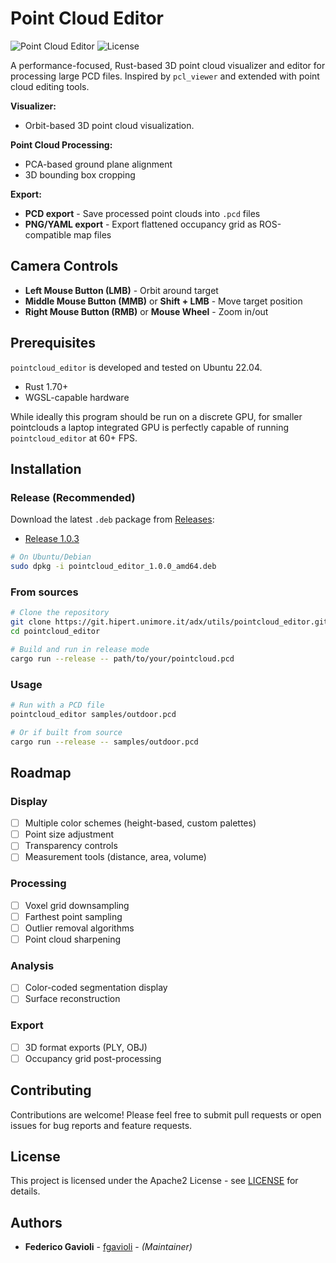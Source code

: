 # Point Cloud Editor
![Point Cloud Editor](https://img.shields.io/badge/language-Rust-orange.svg)
![License](https://img.shields.io/badge/license-Apache2-blue.svg)

A performance-focused, Rust-based 3D point cloud visualizer and editor for processing large PCD files. Inspired by `pcl_viewer` and extended with point cloud editing tools.

**Visualizer:**
- Orbit-based 3D point cloud visualization.

**Point Cloud Processing:**
- PCA-based ground plane alignment
- 3D bounding box cropping

**Export:**
- **PCD export** - Save processed point clouds into `.pcd` files
- **PNG/YAML export** - Export flattened occupancy grid as ROS-compatible map files

## **Camera Controls**
- **Left Mouse Button (LMB)** - Orbit around target
- **Middle Mouse Button (MMB)** or **Shift + LMB** - Move target position
- **Right Mouse Button (RMB)** or **Mouse Wheel** - Zoom in/out

## Prerequisites
`pointcloud_editor` is developed and tested on Ubuntu 22.04.

- Rust 1.70+
- WGSL-capable hardware

While ideally this program should be run on a discrete GPU, for smaller pointclouds a laptop integrated GPU is perfectly capable of running `pointcloud_editor` at 60+ FPS.

## Installation

### Release (Recommended)
Download the latest `.deb` package from [Releases](https://github.com/fgavioli/pointcloud_editor/releases):
- [Release 1.0.3](https://drive.google.com/file/d/1vSsHID7n8GHXUrBNMtfjsjjupHmlcnb0/view?usp=sharing)

```bash
# On Ubuntu/Debian
sudo dpkg -i pointcloud_editor_1.0.0_amd64.deb
```

### From sources
```bash
# Clone the repository
git clone https://git.hipert.unimore.it/adx/utils/pointcloud_editor.git
cd pointcloud_editor

# Build and run in release mode
cargo run --release -- path/to/your/pointcloud.pcd
```

### Usage

```bash
# Run with a PCD file
pointcloud_editor samples/outdoor.pcd

# Or if built from source
cargo run --release -- samples/outdoor.pcd
```
## Roadmap

### **Display**
- [ ] Multiple color schemes (height-based, custom palettes)
- [ ] Point size adjustment
- [ ] Transparency controls
- [ ] Measurement tools (distance, area, volume)

### **Processing**
- [ ] Voxel grid downsampling
- [ ] Farthest point sampling
- [ ] Outlier removal algorithms
- [ ] Point cloud sharpening

### **Analysis**
- [ ] Color-coded segmentation display
- [ ] Surface reconstruction

### **Export**
- [ ] 3D format exports (PLY, OBJ)
- [ ] Occupancy grid post-processing

## Contributing
Contributions are welcome! Please feel free to submit pull requests or open issues for bug reports and feature requests.

## License

This project is licensed under the Apache2 License - see [LICENSE](LICENSE.md) for details.

## Authors
* **Federico Gavioli** - [fgavioli](https://github.com/fgavioli) - _(Maintainer)_
